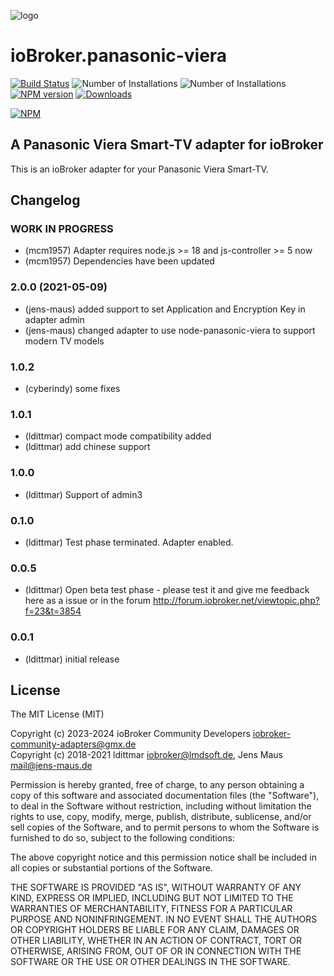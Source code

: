 ![logo](admin/panasonic-viera.png)
# ioBroker.panasonic-viera

[![Build Status](https://github.com/iobroker-community-adapters/ioBroker.panasonic-viera/actions/workflows/test-and-release.yml/badge.svg)](https://github.com/iobroker-community-adapters/ioBroker.panasonic-viera/actions/workflows/test-and-release.yml) ![Number of Installations](http://iobroker.live/badges/panasonic-viera-installed.svg) ![Number of Installations](http://iobroker.live/badges/panasonic-viera-stable.svg) [![NPM version](http://img.shields.io/npm/v/iobroker.panasonic-viera.svg)](https://www.npmjs.com/package/iobroker.panasonic-viera) [![Downloads](https://img.shields.io/npm/dm/iobroker.panasonic-viera.svg)](https://www.npmjs.com/package/iobroker.panasonic-viera)

[![NPM](https://nodei.co/npm/iobroker.panasonic-viera.png?downloads=true)](https://nodei.co/npm/iobroker.panasonic-viera/)

## A Panasonic Viera Smart-TV adapter for ioBroker

This is an ioBroker adapter for your Panasonic Viera Smart-TV.

## Changelog
<!--
    Placeholder for the next version (at the beginning of the line):
    ### **WORK IN PROGRESS**
-->
### **WORK IN PROGRESS**
* (mcm1957) Adapter requires node.js >= 18 and js-controller >= 5 now
* (mcm1957) Dependencies have been updated

### 2.0.0 (2021-05-09)
* (jens-maus) added support to set Application and Encryption Key in adapter admin
* (jens-maus) changed adapter to use node-panasonic-viera to support modern TV models

### 1.0.2
* (cyberindy) some fixes

### 1.0.1
* (ldittmar) compact mode compatibility added
* (ldittmar) add chinese support

### 1.0.0
* (ldittmar) Support of admin3

### 0.1.0
* (ldittmar) Test phase terminated. Adapter enabled.

### 0.0.5
* (ldittmar) Open beta test phase - please test it and give me feedback here as a issue or in the forum http://forum.iobroker.net/viewtopic.php?f=23&t=3854

### 0.0.1
* (ldittmar) initial release

## License
The MIT License (MIT)

Copyright (c) 2023-2024 ioBroker Community Developers <iobroker-community-adapters@gmx.de>  
Copyright (c) 2018-2021 ldittmar <iobroker@lmdsoft.de>, Jens Maus <mail@jens-maus.de>

Permission is hereby granted, free of charge, to any person obtaining a copy
of this software and associated documentation files (the "Software"), to deal
in the Software without restriction, including without limitation the rights
to use, copy, modify, merge, publish, distribute, sublicense, and/or sell
copies of the Software, and to permit persons to whom the Software is
furnished to do so, subject to the following conditions:

The above copyright notice and this permission notice shall be included in
all copies or substantial portions of the Software.

THE SOFTWARE IS PROVIDED "AS IS", WITHOUT WARRANTY OF ANY KIND, EXPRESS OR
IMPLIED, INCLUDING BUT NOT LIMITED TO THE WARRANTIES OF MERCHANTABILITY,
FITNESS FOR A PARTICULAR PURPOSE AND NONINFRINGEMENT. IN NO EVENT SHALL THE
AUTHORS OR COPYRIGHT HOLDERS BE LIABLE FOR ANY CLAIM, DAMAGES OR OTHER
LIABILITY, WHETHER IN AN ACTION OF CONTRACT, TORT OR OTHERWISE, ARISING FROM,
OUT OF OR IN CONNECTION WITH THE SOFTWARE OR THE USE OR OTHER DEALINGS IN
THE SOFTWARE.
